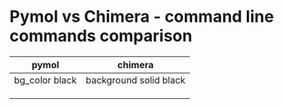 # Pymol vs Chimera - command line commands comparison

| pymol | chimera |
|-------|---------|
| bg_color black | background solid black |
| | |
| | |
| | |
